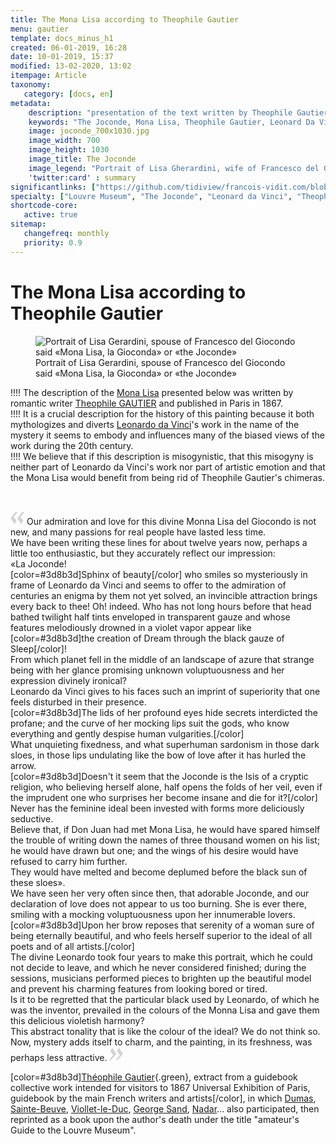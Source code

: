 ```yaml
---
title: The Mona Lisa according to Theophile Gautier
menu: gautier
template: docs_minus_h1
created: 06-01-2019, 16:28
date: 10-01-2019, 15:37
modified: 13-02-2020, 13:02
itempage: Article
taxonomy:
   category: [docs, en]
metadata:
    description: "presentation of the text written by Theophile Gautier in 1867 on the portrait of Lisa Gherardini, wife of Francesco del Giocondo, known as «Monna Lisa, the Gioconda» or «the Joconde»."
    keywords: "The Joconde, Mona Lisa, Theophile Gautier, Leonard Da Vinci"
    image: joconde_700x1030.jpg
    image_width: 700
    image_height: 1030
    image_title: The Joconde
    image_legend: "Portrait of Lisa Gherardini, wife of Francesco del Giocondo, known as «Monna Lisa, the Gioconda» or «the Joconde»"
    'twitter:card' : summary
significantlinks: ["https://github.com/tidiview/francois-vidit.com/blob/develop/user/sites/docs/pages/01.home/01.paris/01.louvre/01.la-joconde/03.gautier/docs.en.md"]
specialty: ["Louvre Museum", "The Joconde", "Leonard da Vinci", "Theophile Gautier"]
shortcode-core:
   active: true
sitemap:
   changefreq: monthly
   priority: 0.9
---
```

# The Mona Lisa according to Theophile Gautier

<figure><picture>
<source
sizes="(max-width: 767px) 98vw, (min-width: 959px) 50vw, 86vw"
srcset="
/user/sites/docs/pages/01.home/01.paris/01.louvre/01.la-joconde/01.vasari/la-joconde-280.webp 280w,
/user/sites/docs/pages/01.home/01.paris/01.louvre/01.la-joconde/01.vasari/la-joconde-380.webp 380w,
/user/sites/docs/pages/01.home/01.paris/01.louvre/01.la-joconde/01.vasari/la-joconde-480.webp 480w,
/user/sites/docs/pages/01.home/01.paris/01.louvre/01.la-joconde/01.vasari/la-joconde-640.webp 640w,
/user/sites/docs/pages/01.home/01.paris/01.louvre/01.la-joconde/01.vasari/la-joconde-840.webp 840w,
/user/sites/docs/pages/01.home/01.paris/01.louvre/01.la-joconde/01.vasari/la-joconde-1280.webp 1280w,
/user/sites/docs/pages/01.home/01.paris/01.louvre/01.la-joconde/01.vasari/la-joconde-1600.webp 1600w,
/user/sites/docs/pages/01.home/01.paris/01.louvre/01.la-joconde/01.vasari/la-joconde-1920.webp 1920w"
type="image/webp" />
<img
src="/user/sites/docs/pages/01.home/01.paris/01.louvre/01.la-joconde/01.vasari/la-joconde-840.jpg" title="Portrait of Lisa Gerardini, spouse of Francesco del Giocondo said «Mona Lisa, la Gioconda» or «the Joconde»" alt="Portrait of Lisa Gerardini, spouse of Francesco del Giocondo said «Mona Lisa, la Gioconda» or «the Joconde»" class="class-diane-img"
sizes="(max-width: 767px) 98vw, (min-width: 959px) 50vw, 86vw"
srcset="
/user/sites/docs/pages/01.home/01.paris/01.louvre/01.la-joconde/01.vasari/la-joconde-280.jpg 280w,
/user/sites/docs/pages/01.home/01.paris/01.louvre/01.la-joconde/01.vasari/la-joconde-380.jpg 380w,
/user/sites/docs/pages/01.home/01.paris/01.louvre/01.la-joconde/01.vasari/la-joconde-480.jpg 480w,
/user/sites/docs/pages/01.home/01.paris/01.louvre/01.la-joconde/01.vasari/la-joconde-640.jpg 640w,
/user/sites/docs/pages/01.home/01.paris/01.louvre/01.la-joconde/01.vasari/la-joconde-840.jpg 840w,
/user/sites/docs/pages/01.home/01.paris/01.louvre/01.la-joconde/01.vasari/la-joconde-1280.jpg 1280w,
/user/sites/docs/pages/01.home/01.paris/01.louvre/01.la-joconde/01.vasari/la-joconde-1600.jpg 1600w,
/user/sites/docs/pages/01.home/01.paris/01.louvre/01.la-joconde/01.vasari/la-joconde-1920.jpg 1920w" id="zephyr_et_flore">
</picture><figcaption>Portrait of Lisa Gerardini, spouse of Francesco del Giocondo said «Mona Lisa, la Gioconda» or «the Joconde»</figcaption></figure>

!!!! The description of the [Mona Lisa][2] presented below was written by romantic writer [Theophile GAUTIER][1] and published in Paris in 1867.  
!!!! It is a crucial description for the history of this painting because it both mythologizes and diverts [Leonardo da Vinci][3]'s work in the name of the mystery it seems to embody and influences many of the biased views of the work during the 20th century.  
!!!! We believe that if this description is misogynistic, that this misogyny is neither part of Leonardo da Vinci's work nor part of artistic emotion and that the Mona Lisa would benefit from being rid of Theophile Gautier's chimeras.

<br>

<span><svg xmlns="http://www.w3.org/2000/svg" width="22px" height="22px" viewBox="0 0 78 78" fill="lightgrey" opacity="1"><path d="M76.5 9.0009L57.0898 32.605c-.88226 1.10283-.88226 1.54397-.88226 1.76454 0 1.10286 1.76455 3.30857 2.8674 4.632l13.0167 14.99877L61.50123 74.9545 50.4727 59.51456c-2.87047-3.97028-10.80793-15.88413-10.80793-19.19267 0-1.76458.6617-2.4263 6.6171-9.7051C60.8395 12.74754 63.04522 10.98297 70.98575 3.0455L76.5 9.00092zm-38.16172 0L18.9281 32.605c-.88228 1.10283-.88228 1.54397-.88228 1.76454 0 1.10286 1.76457 3.30857 2.86742 4.632L33.92688 54.0003 23.3395 74.9545 12.30793 59.51456C9.44053 55.54428 1.5 43.63043 1.5 40.3219c0-1.76458.6617-2.4263 6.6171-9.7051C22.67475 12.74754 24.88043 10.98297 32.82097 3.0455l5.51732 5.9554z"/></svg></span> 
Our admiration and love for this divine Monna Lisa del Giocondo is not new, and many passions for real people have lasted less time.  
We have been writing these lines for about twelve years now, perhaps a little too enthusiastic, but they accurately reflect our impression:  
«La Joconde!   
[color=#3d8b3d]Sphinx of beauty[/color] who smiles so mysteriously in frame of Leonardo da Vinci and seems to offer to the admiration of centuries an enigma by them not yet solved, an invincible attraction brings every back to thee! 
Oh! indeed. Who has not long hours before that head bathed twilight half tints enveloped in transparent gauze and whose features melodiously drowned in a violet vapor appear like [color=#3d8b3d]the creation of Dream through the  black gauze of Sleep[/color]!  
From which planet fell in the middle of an landscape of azure that strange being with her glance promising unknown voluptuousness and her expression divinely ironical?  
Leonardo da Vinci gives to his faces such an imprint of superiority that one feels disturbed in their presence.  
[color=#3d8b3d]The lids of her profound eyes hide secrets interdicted the profane; and the curve of her mocking lips suit the gods, who know everything and gently despise human vulgarities.[/color]  
What unquieting fixedness, and what superhuman sardonism in those dark sloes, in those lips undulating like the bow of love after it has hurled the arrow.  
[color=#3d8b3d]Doesn't it seem that the Joconde is the Isis of a cryptic religion, who believing herself alone, half opens the folds of her veil, even if the imprudent one who surprises her become insane and die for it?[/color]  
Never has the feminine ideal been invested with forms more deliciously seductive.  
Believe that, if Don Juan had met Mona Lisa, he would have spared himself the trouble of writing down the names of three thousand women on his list; 
he would have drawn but one; and the wings of his desire would have refused to carry him further.  
They would have melted and become deplumed before the black sun of these sloes».   
We have seen her very often since then, that adorable Joconde, and our declaration of love does not appear to us too burning. 
She is ever there, smiling with a mocking voluptuousness upon her innumerable lovers.  
[color=#3d8b3d]Upon her brow reposes that serenity of a woman sure of being eternally beautiful, and who feels herself superior to the ideal of all poets and of all artists.[/color]  
The divine Leonardo took four years to make this portrait, which he could not decide to leave, and which he never considered finished; 
during the sessions, musicians performed pieces to brighten up the beautiful model and prevent his charming features from looking bored or tired.  
Is it to be regretted that the particular black used by Leonardo, of which he was the inventor, prevailed in the colours of the Monna Lisa and gave them this delicious violetish harmony?  
This abstract tonality that is like the colour of the ideal? 
We do not think so.  
Now, mystery adds itself to charm, and the painting, in its freshness, was perhaps less attractive. <span><svg xmlns="http://www.w3.org/2000/svg" width="22px" height="22px" viewBox="0 0 78 78" fill="lightgrey" opacity="1"><path d="M1.5 68.9991L20.9102 45.395c.88226-1.10283.88226-1.54397.88226-1.76454 0-1.10286-1.76455-3.30857-2.8674-4.632L5.90836 23.9997 16.49877 3.0455 27.5273 18.48544c2.87047 3.97028 10.80793 15.88413 10.80793 19.19267 0 1.76458-.6617 2.4263-6.6171 9.7051C17.1605 65.25246 14.95478 67.01703 7.01425 74.9545L1.5 68.99908zm38.16172 0L59.0719 45.395c.88228-1.10283.88228-1.54397.88228-1.76454 0-1.10286-1.76457-3.30857-2.86742-4.632L44.07312 23.9997 54.6605 3.0455l11.03157 15.43992C68.55947 22.45572 76.5 34.36957 76.5 37.6781c0 1.76458-.6617 2.4263-6.6171 9.7051C55.32526 65.25246 53.11957 67.01703 45.17904 74.9545l-5.51732-5.9554z"/></svg></span>

[color=#3d8b3d][Théophile Gautier][1]{.green}, extract from a guidebook collective work intended for visitors to 1867 Universal Exhibition of Paris, guidebook by the main French writers and artists[/color], in which [Dumas][4], [Sainte-Beuve][5], [Viollet-le-Duc][6], [George Sand][7], [Nadar][8]... also participated, then reprinted as a book upon the author's death under the title "amateur's Guide to the Louvre Museum".

[1]: https://en.wikipedia.org/wiki/Théophile_Gautier "https://en.wikipedia.org/wiki/Théophile_Gautier"
[2]: https://en.wikipedia.org/wiki/Mona_Lisa "https://en.wikipedia.org/wiki/Mona_Lisa"
[3]: https://en.wikipedia.org/wiki/Leonardo_da_Vinci "https://en.wikipedia.org/wiki/Leonardo_da_Vinci"
[4]: https://en.wikipedia.org/wiki/アレクサンドル・デュマ・ペール "https://en.wikipedia.org/wiki/アレクサンドル・デュマ・ペール"
[5]: https://en.wikipedia.org/wiki/Charles-Augustin_Sainte-Beuve "https://en.wikipedia.org/wiki/Charles-Augustin_Sainte-Beuve"
[6]: https://en.wikipedia.org/wiki/ウジェーヌ・エマニュエル・ヴィオレ・ル・デュク "https://en.wikipedia.org/wiki/ウジェーヌ・エマニュエル・ヴィオレ・ル・デュク"
[7]: https://en.wikipedia.org/wiki/George_Sand "https://en.wikipedia.org/wiki/George_Sand"
[8]: https://en.wikipedia.org/wiki/Nadar "https://en.wikipedia.org/wiki/Nadar"